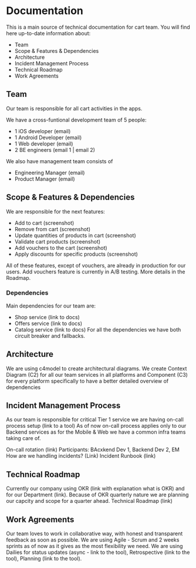 # Documentation
This is a main source of technical documentation for cart team.
You will find here up-to-date information about:
- Team 
- Scope & Features & Dependencies
- Architecture
- Incident Management Process
- Technical Roadmap
- Work Agreements

## Team
Our team is responsible for all cart activities in the apps.

We have a cross-funtional development team of 5 people:
- 1 iOS developer (email)
- 1 Android Developer (email)
- 1 Web developer (email)
- 2 BE engineers (email 1 | email 2)

We also have management team consists of 
- Engineering Manager (email)
- Product Manager (email)

## Scope & Features & Dependencies
We are responsible for the next features:
- Add to cart (screenshot)
- Remove from cart (screenshot)
- Update quantities of products in cart (screenshot)
- Validate cart products (screenshot)
- Add vouchers to the cart (screenshot)
- Apply discounts for specific products (screenshot)

All of these features, except of vouchers, are already in production for our users.
Add vouchers feature is currently in A/B testing.
More details in the Roadmap.

### Dependencies
Main dependencies for our team are:
- Shop service (link to docs)
- Offers service (link to docs)
- Catalog service (link to docs)
For all the dependencies we have both circuit breaker and fallbacks.

## Architecture
We are using c4model to create architectural diagrams.
We create Context Diagram (C2) for all our team services in all platforms and Component (C3) for every platform specifically to have a better detailed overview of dependencies

## Incident Management Process
As our team is responsible for critical Tier 1 service we are having on-call process setup (link to a tool)
As of now on-call process applies only to our Backend services as for the Mobile & Web we have a common infra teams taking care of.

On-call rotation (link)
Participants: BAcxkend Dev 1, Backend Dev 2, EM
How are we handling incidents? (Link)
Incident Runbook (link)

## Technical Roadmap
Currently our company using OKR (link with explanation what is OKR) and for our Department (link).
Because of OKR quarterly nature we are planning our capcity and scope for a quarter ahead.
Technical Roadmap (link)

## Work Agreements
Our team loves to work in collaborative way, with honest and transparent feedback as soon as possible.
We are using Agile - Scrum and 2 weeks sprints as of now as it gives as the most flexibility we need.
We are using Dailies for status updates (async - link to the tool), Retrospective (link to the tool), Planning (link to the tool).
